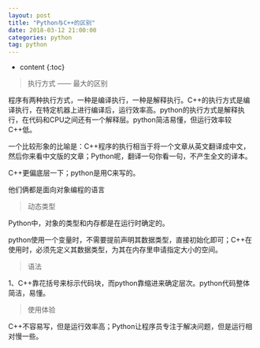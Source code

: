 ```yaml
---
layout: post
title: "Python与C++的区别"
date: 2018-03-12 21:00:00   
categories: python
tag: python
---
```

* content
{:toc}

>执行方式 —— 最大的区别

程序有两种执行方式，一种是编译执行，一种是解释执行。C++的执行方式是编译执行，在特定机器上进行编译后，运行效率高。python的执行方式是解释执行，在代码和CPU之间还有一个解释层。python简洁易懂，但运行效率较C++低。

一个比较形象的比喻是：C++程序的执行相当于将一个文章从英文翻译成中文，然后你来看中文版的文章；Python呢，翻译一句你看一句，不产生全文的译本。

C++更偏底层一下；python是用C来写的。

他们俩都是面向对象编程的语言

>动态类型

Python中，对象的类型和内存都是在运行时确定的。

python使用一个变量时，不需要提前声明其数据类型，直接初始化即可；C++在使用时，必须先定义其数据类型，为其在内存里申请指定大小的空间。

>语法

1、C++靠花括号来标示代码块，而python靠缩进来确定层次。python代码整体简洁，易懂。


>使用体验

C++不容易写，但是运行效率高；Python让程序员专注于解决问题，但是运行相对慢一些。